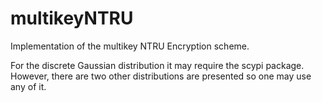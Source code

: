 # multikeyNTRU
Implementation of the multikey NTRU Encryption scheme.

For the discrete Gaussian distribution it may require the scypi package. However, there are two other distributions are presented so one may use any of it.
